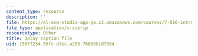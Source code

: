 ```yaml
---
content_type: resource
description: ''
file: https://ol-ocw-studio-app-qa.s3.amazonaws.com/courses/7-016-introductory-biology-fall-2018/1507f23456fca3eca25376658b1d7004_5ejPI6QqKBU.srt
file_type: application/x-subrip
resourcetype: Other
title: 3play caption file
uid: 1507f234-56fc-a3ec-a253-76658b1d7004
---
```

